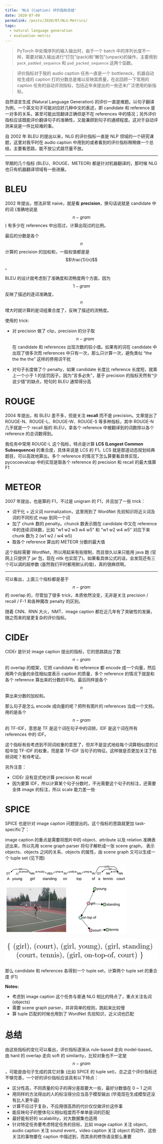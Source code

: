 ```yaml
---
title: 'NLG (Caption) 评价指标总结'
date: 2020-07-09
permalink: /posts/2020/07/NLG-Metrics/
tags:
  - natural language generation
  - evaluation metric
---
```


> PyTorch 中处理序列的输入输出时，由于一个 batch 中的序列长度不一样，需要对输入输出进行“打包”(pack)和“解包”(unpack)的操作，主要用到 `pack_padded_sequence` 和  `pad_packed_sequence` 这两个函数。

> 评价指标对于我的 audio caption 任务一直是一个 bottleneck，机器自动给生成的 caption 打的分数总是难以反映其质量，在此回顾一下常用的 caption 任务的自动评测指标，包括近年来提出的一些还未广泛使用的新指标。

自然语言生成 (Natural Language Generation) 的评价一直是难题。以句子翻译为例，一个英文句子可能对应好几种中文的表述，即 candidate 和 reference 是一对多的关系，甚至可能出现翻译正确但是不在 references 中的情况；另外评价指标应该既能评价翻译句子的准确性，又能兼顾到句子的通顺程度。这对于自动评测来说是一件比较难的事。

自 2002 年 BLEU 的提出以来，NLG 的评价指标一直是 NLP 领域的一个研究课题，这里对我平时在 audio caption 中用到的或者看到的评价指标稍稍做一个总结，主要看思路，能不放公式就尽量不放。

------

早期的几个指标 (BLEU、ROUGE、METEOR) 都是针对机器翻译的，那时候 NLG 也只有机器翻译领域有一些进展。

# BLEU

2002 年提出，想法非常 naive，就是看 **precision**，换句话说就是 candidate 中的词 (准确地说是 $$n−gram$$) 有多少在 references 中出现过，计算出现过的比例。

最后的分数是各个 $$n$$ 计算的 precision 的加权和，一般权值都是是 $$\frac{1}{n}$$。

BLEU 的设计就考虑到了准确度和流畅度两个方面，因为 $$1−gram$$ 反映了描述的逐词准确度，$$n$$ 增大时就计算的是词组重合度了，反映了描述的流畅度。

使用的 trick:

* 对 precision 做了 clip，precision 的分子取 $$n-gram$$ 在 candidate 和 references 出现次数的较小值。如果有的词在 candidate 中出现了很多次而 references 中只有一次，那么只计算一次，避免类似 “the the the the” 这样的停用词干扰

* 对句子长度做了个 penalty，如果 candidate 长度比 reference 长度短，就乘上一个小于 1 的惩罚因子。因为“言多必失”，基于 precision 的指标天然有“少说少错”的缺点，短句的 BLEU 通常得分高

# ROUGE

2004 年提出，和 BLEU 差不多，但是关注 **recall** 而不是 precision。文章提出了 ROUGE-N、ROUGE-L、ROUGE-W、ROUGE-S 等多种指标，其中 ROUGE-N 几乎就是一个 recall 版的 BLEU，拿各个 reference 中被翻译到的词数除以各个 reference 的总词数得到。

我任务中常用 ROUGE-L 这个指标，特点是计算 **LCS (Longest Common Subsequence)** 的重合度，具体来说是 LCS 的 F1。LCS 就是那道动态规划经典题目，可以高效地算出。多个 reference 的情况下怎么算要看具体实现，pycocoevalcap 中的实现是取各个 reference 的 precision 和 recall 的最大值算 F1

# METEOR

2007 年提出，也是算的 F1，不过是 unigram 的 F1，并且加了一些 trick：

* 词干化 + 近义词 normalization，这里用到了 WordNet 先验知识将近义词及词的不同形式 map 到同一个词
* 加了 chunk 数的 penalty。chunck 数表示既在 candidate 中又在 reference 中的连续词块数，比如 "w1 w2 w3 w4 w5" 和 "w1 w2 w4 w5" 对应下来 chunk 数为 2 (w1 w2 / w4 w5)
* 取各个 reference 算出的 METEOR 分数的最大值

这个指标需要 WordNet，所以用起来有些限制，而且很久以来只能用 java 跑 (官网上只提供了 jar 包，现在 nltk 也实现了)。如果看具体公式的话，会发现还有三个可以调的超参数 (虽然我们平时都用默认的值)，真的很麻烦啊。

----

可以看出，上面三个指标都是基于 $$n-gram$$ 的 overlap 的，尽管加了很多 trick，本质依然没变，无非是关注 precision / recall / F-1 和各种魔改 penalty 的区别。

随着 CNN、RNN 大火，NMT、image caption 都在近几年有了突破性的发展，随之而来的是更复杂的评价指标。

# CIDEr

CIDEr 是针对 image caption 提出的指标，它的思路跳出了数 $$n-gram$$ 的 overlap 的框架，它把 candidate 和 reference 都 encode 成一个向量，然后用两个向量的余弦相似度表示 caption 的质量，多个 reference 的情况下就是和各个 reference 算出来的分数的平均。最后同样是各个 $$n$$ 算出来分数的加权和。

那么句子是怎么 encode 成向量的呢？把所有图片的 references 当成一个文档，用的是各个 $$n-gram$$ 的 TF-IDF，意思是 TF 是这个词在句子中的词频，IDF 是这个词在所有 references 中的 IDF。

这个指标有些考虑到不同词权重的意思了，但并不是显式地给每个词算相似度的过程中加 TF-IDF 的权重，而是拿 TF-IDF 当句子的特征。这样做是否更加关注了低频词呢？有待考证。

另外注意：

* CIDEr 没有显式地计算 precision 和 recall
* 因为要算 IDF，所以计算某个句子分数时，不光需要这个句子的标注，还需要全体 image 的标注，所以 scale 能力差一些

# SPICE

SPICE 也是针对 image caption 问题提出的。这个指标的思路就更加 task-specific了：

image caption 的重点是需要将图片中的 object、attribute 以及 relation 准确表述出来，所以先用 scene graph parser 将句子解析成一张 scene graph， 表示 objects、objects 之间的关系、objects 的属性，由 scene graph 又可以生成一个 tuple set (见下图)

![scene graph](/images/scene_graph.png)

![tuple sets](/images/tuple_sets.png)

那么 candidate 和 references 各得到一个 tuple set，计算两个 tuple set 的重合度 (F1)

**Notes:**

* 考虑到 image caption 这个任务与普通 NLG 相比的特点了，重点关注名词 (objects)
* 需要 scene graph parser，并非简单的规则，跑起来比较慢
* 算 tuple 匹配的时候也用到了 WordNet 先验知识，近义词也匹配

# 总结

由这些指标的变化可以看出，评价指标逐渐从 rule-based 走向 model-based，由 hard 的 overlap 走向 soft 的 similarity，比较对象也不一定是 $$n-gram$$，可能是由句子生成的其它对象 (比如 SPICE 的 tuple set)，总之这个评价指标还不够完善，一个好的评价指标应该具有以下特点：

* 区分性高，不同质量的句子的得分差距要大一些，最好分数值在 0 ~ 1 之间
* 用同样的方法得出的人的标注得分应当高于模型输出 (毕竟现在生成模型还没有比人更牛逼)
* 计算不应过于复杂，不应用很高昂的代价仅仅做评价这件事
* 能反映句子的整体句义相似程度而不单单是词的匹配
* 最好能有好的 scalability，对大数据集也适用
* 针对特定任务要考虑特定任务的目标，比如 image caption 关注 object，audio caption 关注 sound event，video caption 关注 object 的动作，这些关注的事物要在 caption 中描述到，而其余的修饰语没那么重要